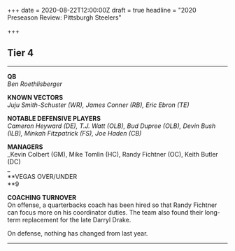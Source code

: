 +++
date = 2020-08-22T12:00:00Z
draft = true
headline = "2020 Preseason Review: Pittsburgh Steelers"

+++
## Tier 4

***

**QB**  
_Ben Roethlisberger_

**KNOWN VECTORS**  
_Juju Smith-Schuster (WR), James Conner (RB), Eric Ebron (TE)_

**NOTABLE DEFENSIVE PLAYERS**  
_Cameron Heyward (DE), T.J. Watt (OLB), Bud Dupree (OLB), Devin Bush (ILB), Minkah Fitzpatrick (FS), Joe Haden (CB)_

**MANAGERS**  
_Kevin Colbert (GM), Mike Tomlin (HC), Randy Fichtner (OC), Keith Butler (DC)  
_  
**VEGAS OVER/UNDER  
**9

**COACHING TURNOVER**  
On offense, a quarterbacks coach has been hired so that Randy Fichtner can focus more on his coordinator duties. The team also found their long-term replacement for the late Darryl Drake.

On defense, nothing has changed from last year.

***
